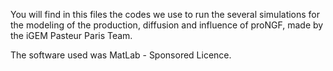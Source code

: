 You will find in this files the codes we use to run the several simulations for the modeling of the production, diffusion and influence of  proNGF, made by the iGEM Pasteur Paris Team. 

The software used was MatLab - Sponsored Licence. 
